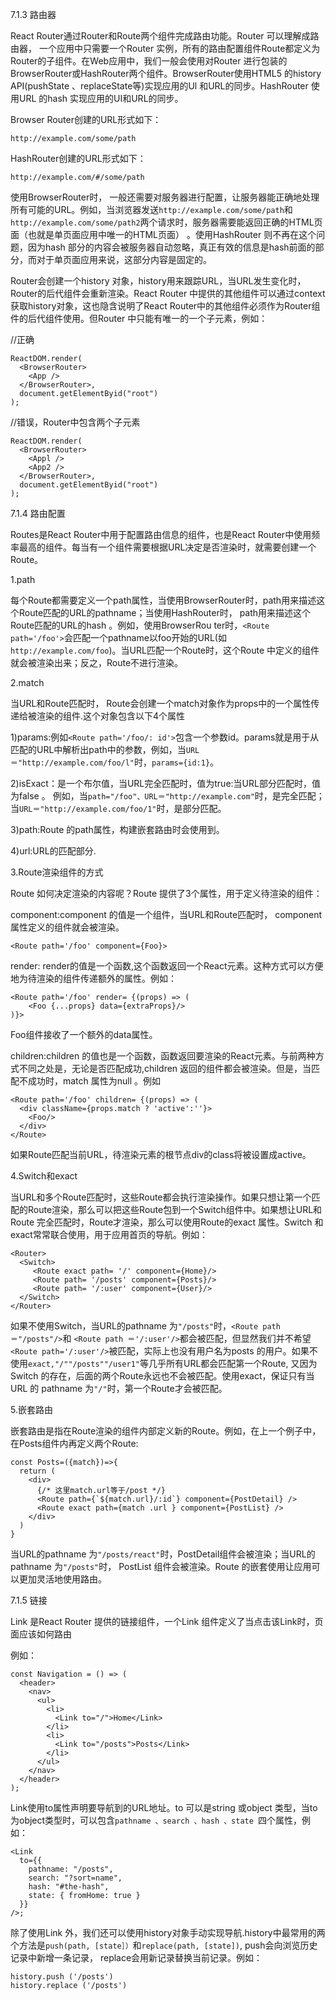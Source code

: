 7.1.3 路由器

React Router通过Router和Route两个组件完成路由功能。Router 可以理解成路由器， 一个应用中只需要一个Router 实例，所有的路由配置组件Route都定义为Router的子组件。在Web应用中，我们一般会使用对Router 进行包装的BrowserRouter或HashRouter两个组件。BrowserRouter使用HTML5 的history API(pushState 、replaceState等)实现应用的Ul 和URL的同步。HashRouter
使用URL 的hash 实现应用的UI和URL的同步。

Browser Router创建的URL形式如下：

    http://example.com/some/path

HashRouter创建的URL形式如下：

    http://example.com/#/some/path

使用BrowserRouter时， 一般还需要对服务器进行配置，让服务器能正确地处理所有可能的URL。例如，当浏览器发送`http://example.com/some/path`和`http://example.com/some/path2`两个请求时，服务器需要能返回正确的HTML页面（也就是单页面应用中唯一的HTML页面） 。使用HashRouter 则不再在这个问题，因为hash 部分的内容会被服务器自动忽略，真正有效的信息是hash前面的部分，而对于单页面应用来说，这部分内容是固定的。

Router会创建一个history 对象，history用来跟踪URL，当URL发生变化时，Router的后代组件会重新渲染。React Router 中提供的其他组件可以通过context 获取history对象，这也隐含说明了React Router中的其他组件必须作为Router组件的后代组件使用。但Router 中只能有唯一的一个子元素，例如：

//正确

	ReactDOM.render(
	  <BrowserRouter>
	    <App />
	  </BrowserRouter>,
	  document.getElementByid("root")
	);

//错误，Router中包含两个子元素

	ReactDOM.render(
	  <BrowserRouter>
	    <Appl />
	    <App2 />
	  </BrowserRouter>,
	  document.getElementByid("root")
	);

7.1.4 路由配置

Routes是React Router中用于配置路由信息的组件，也是React Router中使用频率最高的组件。每当有一个组件需要根据URL决定是否渲染时，就需要创建一个Route。

1.path

每个Route都需要定义一个path属性，当使用BrowserRouter时，path用来描述这个Route匹配的URL的pathname；当使用HashRouter时， path用来描述这个Route匹配的URL的hash 。例如，使用BrowserRou ter时，`<Route path='/foo'>`会匹配一个pathname以foo开始的URL(如`http://example.com/foo`)。当URL匹配一个Route时，这个Route 中定义的组件就会被渲染出来；反之，Route不进行渲染。

2.match

当URL和Route匹配时， Route会创建一个match对象作为props中的一个属性传递给被渲染的组件.这个对象包含以下4个属性

1)params:例如`<Route path='/foo/: id'>`包含一个参数id。params就是用于从匹配的URL中解析出path中的参数，例如，当`URL＝"http://example.com/foo/l"`时，`params={id:1}`。

2)isExact：是一个布尔值，当URL完全匹配时，值为true:当URL部分匹配时，值为false 。
例如，当`path="/foo"、URL＝"http://example.com"`时，是完全匹配；当`URL＝"http://example.com/foo/1"`时，是部分匹配。

3)path:Route 的path属性，构建嵌套路由时会使用到。

4)url:URL的匹配部分.

3.Route渲染组件的方式

Route 如何决定渲染的内容呢？Route 提供了3个属性，用于定义待渲染的组件：

component:component 的值是一个组件，当URL和Route匹配时， component 属性定义的组件就会被渲染。

    <Route path='/foo' component={Foo}>

render: render的值是一个函数,这个函数返回一个React元素。这种方式可以方便地为待渲染的组件传递额外的属性。例如：

	<Route path='/foo' render= {(props) => (
	    <Foo {...props} data={extraProps}/>
	)}>

Foo组件接收了一个额外的data属性。

children:children 的值也是一个函数，函数返回要渲染的React元素。与前两种方式不同之处是，无论是否匹配成功,children 返回的组件都会被渲染。但是，当匹配不成功时，match 属性为null 。例如

	<Route path='/foo' children= {(props) => (
	  <div className={props.match ? 'active':''}>
	    <Foo/>
	  </div>
	</Route>

如果Route匹配当前URL，待渲染元素的根节点div的class将被设置成active。

4.Switch和exact

当URL和多个Route匹配时，这些Route都会执行渲染操作。如果只想让第一个匹配的Route渲染，那么可以把这些Route包到一个Switch组件中。如果想让URL和Route 完全匹配时，Route才渲染，那么可以使用Route的exact 属性。Switch 和exact常常联合使用，用于应用首页的导航。例如：

	<Router>
	  <Switch>
	     <Route exact path= '/' component={Home}/>
	     <Route path= '/posts' component={Posts}/>
	     <Route path= '/:user' component={User}/>
	  </Switch>
	</Router>

如果不使用Switch，当URL的pathname 为`"/posts"`时，`<Route path ＝"/posts"/>`和    `<Route path ＝'/:user'/>`都会被匹配，但显然我们并不希望`<Route path='/:user'/>`被匹配，实际上也没有用户名为posts 的用户。如果不使用`exact,"/""/posts""/user1"`等几乎所有URL都会匹配第一个Route,
又因为Switch 的存在，后面的两个Route永远也不会被匹配。使用exact，保证只有当URL 的
pathname 为`"/"`时，第一个Route才会被匹配。

5.嵌套路由

嵌套路由是指在Route渲染的组件内部定义新的Route。例如，在上一个例子中，在Posts组件内再定义两个Route:

	const Posts=({match})=>{
	  return (
	    <div>
	      {/* 这里match.url等于/post */}
	      <Route path={`${match.url}/:id`} component={PostDetail} />
	      <Route exact path={match .url } component={PostList} />
	    </div>
	  )
	}

当URL的pathname 为`"/posts/react"`时，PostDetail组件会被渲染；当URL的pathname 为`"/posts"`时， PostList 组件会被渲染。Route 的嵌套使用让应用可以更加灵活地使用路由。

7.1.5 链接

Link 是React Router 提供的链接组件，一个Link 组件定义了当点击该Link时，页面应该如何路由

例如：

	const Navigation = () => (
	  <header>
	    <nav>
	      <ul>
	        <li>
	          <Link to="/">Home</Link>
	        </li>
	        <li>
	          <Link to="/posts">Posts</Link>
	        </li>
	      </ul>
	    </nav>
	  </header>
	);

Link使用to属性声明要导航到的URL地址。to 可以是string 或object 类型，当to为object类型时，可以包含`pathname 、search 、hash 、state `四个属性，例如：

	<Link
	  to={{
	    pathname: "/posts",
	    search: "?sort=name",
	    hash: "#the-hash",
	    state: { fromHome: true }
	  }}
	/>;

除了使用Link 外，我们还可以使用history对象手动实现导航.history中最常用的两个方法是`push(path, [state］）`和`replace(path, [state])`, push会向浏览历史记录中新增一条记录， replace会用新记录替换当前记录。例如：

	history.push ('/posts')
	history.replace ('/posts')